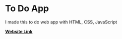<h1>To Do App</h1>
<p>I made this to do web app with HTML, CSS, JavaScript</p>
<b><a href="">Website Link</a></b>
